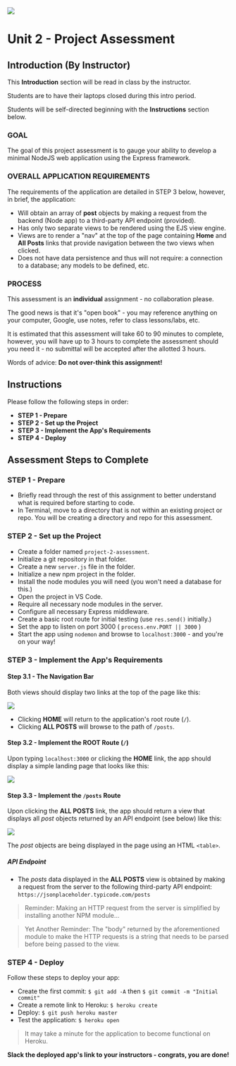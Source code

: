 <img src="https://i.imgur.com/ser5chI.png">

# Unit 2 - Project Assessment

## Introduction (By Instructor)

This **Introduction** section will be read in class by the instructor.

Students are to have their laptops closed during this intro period.

Students will be self-directed beginning with the **Instructions** section below.

### GOAL

The goal of this project assessment is to gauge your ability to develop a minimal NodeJS web application using the Express framework.

### OVERALL APPLICATION REQUIREMENTS

The requirements of the application are detailed in STEP 3 below, however, in brief, the application:

- Will obtain an array of **post** objects by making a request from the backend (Node app) to a third-party API endpoint (provided).
- Has only two separate views to be rendered using the EJS view engine.
- Views are to render a "nav" at the top of the page containing **Home** and **All Posts** links that provide navigation between the two views when clicked.
- Does not have data persistence and thus will not require: a connection to a database; any models to be defined, etc.

### PROCESS

This assessment is an **individual** assignment - no collaboration please.

The good news is that it's "open book" - you may reference anything on your computer, Google, use notes, refer to class lessons/labs, etc.

It is estimated that this assessment will take 60 to 90 minutes to complete, however, you will have up to 3 hours to complete the assessment should you need it - no submittal will be accepted after the allotted 3 hours. 

Words of advice: **Do not over-think this assignment!**

## Instructions

Please follow the following steps in order:

- **STEP 1 - Prepare**
- **STEP 2 - Set up the Project**
- **STEP 3 - Implement the App's Requirements**
- **STEP 4 - Deploy**

## Assessment Steps to Complete

### STEP 1 - Prepare

- Briefly read through the rest of this assignment to better understand what is required before starting to code.
- In Terminal, move to a directory that is not within an existing project or repo. You will be creating a directory and repo for this assessment.

### STEP 2 - Set up the Project

- Create a folder named `project-2-assessment`.
- Initialize a git repository in that folder.
- Create a new `server.js` file in the folder.
- Initialize a new npm project in the folder.
- Install the node modules you will need (you won't need a database for this.)
- Open the project in VS Code.
- Require all necessary node modules in the server.
- Configure all necessary Express middleware.
- Create a basic root route for initial testing (use `res.send()` initially.)
- Set the app to listen on port 3000 ( `process.env.PORT || 3000` )
- Start the app using `nodemon` and browse to `localhost:3000` - and you're on your way!

### STEP 3 - Implement the App's Requirements

#### Step 3.1 - The Navigation Bar

Both views should display two links at the top of the page like this:

<img src="https://i.imgur.com/GGkAv3I.png">

- Clicking **HOME** will return to the application's root route (`/`).
- Clicking **ALL POSTS** will browse to the path of `/posts`.

#### Step 3.2 - Implement the ROOT Route (`/`)

Upon typing `localhost:3000` or clicking the **HOME** link, the app should display a simple landing page that looks like this:

<img src="https://i.imgur.com/vHpWt75.png">

#### Step 3.3 - Implement the `/posts` Route

Upon clicking the **ALL POSTS** link, the app should return a view that displays all _post_ objects returned by an API endpoint (see below) like this:

<img src="https://i.imgur.com/GY61bmq.png">

The _post_ objects are being displayed in the page using an HTML `<table>`.

##### API Endpoint

- The _posts_ data displayed in the **ALL POSTS** view is obtained by making a request from the server to the following third-party API endpoint:<br>`https://jsonplaceholder.typicode.com/posts`

> Reminder: Making an HTTP request from the server is simplified by installing another NPM module...

> Yet Another Reminder: The "body" returned by the aforementioned module to make the HTTP requests is a string that needs to be parsed before being passed to the view.

### STEP 4 - Deploy

Follow these steps to deploy your app:

- Create the first commit: `$ git add -A` then `$ git commit -m "Initial commit"`
- Create a remote link to Heroku: `$ heroku create`
- Deploy: `$ git push heroku master`
- Test the application: `$ heroku open`

> It may take a minute for the application to become functional on Heroku.

**Slack the deployed app's link to your instructors - congrats, you are done!**
